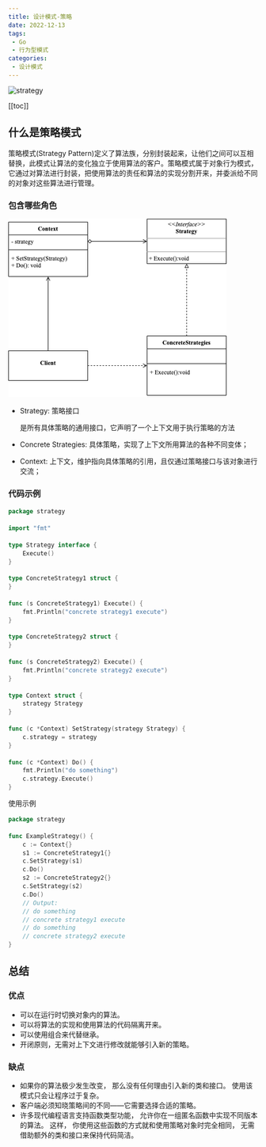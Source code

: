 ```yaml
---
title: 设计模式-策略
date: 2022-12-13
tags:
 - Go
 - 行为型模式
categories:
 - 设计模式
---
```


![strategy](https://refactoringguru.cn/images/patterns/content/strategy/strategy-2x.png)

<!-- more -->

[[toc]]

## 什么是策略模式

策略模式(Strategy Pattern)定义了算法族，分别封装起来，让他们之间可以互相替换，此模式让算法的变化独立于使用算法的客户。策略模式属于对象行为模式，它通过对算法进行封装，把使用算法的责任和算法的实现分割开来，并委派给不同的对象对这些算法进行管理。

### 包含哪些角色

![strategy](../images/strategy.png)

- Strategy: 策略接口
  
  是所有具体策略的通用接口，它声明了一个上下文用于执行策略的方法

- Concrete Strategies: 具体策略，实现了上下文所用算法的各种不同变体；
- Context: 上下文，维护指向具体策略的引用，且仅通过策略接口与该对象进行交流；

### 代码示例

```go
package strategy

import "fmt"

type Strategy interface {
	Execute()
}

type ConcreteStrategy1 struct {
}

func (s ConcreteStrategy1) Execute() {
	fmt.Println("concrete strategy1 execute")
}

type ConcreteStrategy2 struct {
}

func (s ConcreteStrategy2) Execute() {
	fmt.Println("concrete strategy2 execute")
}

type Context struct {
	strategy Strategy
}

func (c *Context) SetStrategy(strategy Strategy) {
	c.strategy = strategy
}

func (c *Context) Do() {
	fmt.Println("do something")
	c.strategy.Execute()
}
```

使用示例

```go
package strategy

func ExampleStrategy() {
	c := Context{}
	s1 := ConcreteStrategy1{}
	c.SetStrategy(s1)
	c.Do()
	s2 := ConcreteStrategy2{}
	c.SetStrategy(s2)
	c.Do()
	// Output:
	// do something
	// concrete strategy1 execute
	// do something
	// concrete strategy2 execute
}
```

## 总结

### 优点

- 可以在运行时切换对象内的算法。
- 可以将算法的实现和使用算法的代码隔离开来。
- 可以使用组合来代替继承。
- 开闭原则，无需对上下文进行修改就能够引入新的策略。

### 缺点

- 如果你的算法极少发生改变， 那么没有任何理由引入新的类和接口。 使用该模式只会让程序过于复杂。
- 客户端必须知晓策略间的不同——它需要选择合适的策略。
- 许多现代编程语言支持函数类型功能， 允许你在一组匿名函数中实现不同版本的算法。 这样， 你使用这些函数的方式就和使用策略对象时完全相同， 无需借助额外的类和接口来保持代码简洁。
